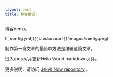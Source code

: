 ```yaml
---
layout: post
title: 博客模板!
---
```


博客demo。

![_config.yml]({{ site.baseurl }}/images/config.png)

制作第一篇文章的最简单方法是编辑这篇文章。

进入/posts/并更新Hello World markdown文件。

更多说明，请访问 [Jekyll Now repository](https://github.com/barryclark/jekyll-now) 。